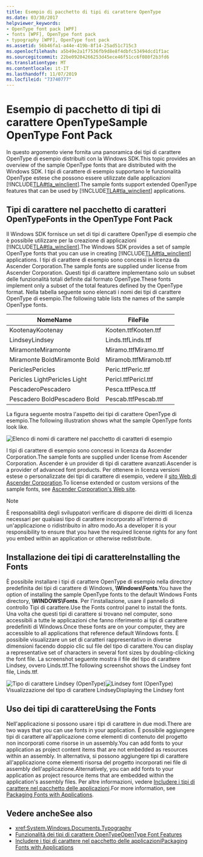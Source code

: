 ```yaml
---
title: Esempio di pacchetto di tipi di carattere OpenType
ms.date: 03/30/2017
helpviewer_keywords:
- OpenType font pack [WPF]
- fonts [WPF], OpenType font pack
- typography [WPF], OpenType font pack
ms.assetid: 56b46fa1-a44e-419b-8f14-25ad51c715c3
ms.openlocfilehash: a5b49e2a1f7536fb9d8e8f4dbfc53494dcd1f1ac
ms.sourcegitcommit: 22be09204266253d45ece46f51cc6f080f2b3fd6
ms.translationtype: MT
ms.contentlocale: it-IT
ms.lasthandoff: 11/07/2019
ms.locfileid: "73740777"
---
```

# <a name="sample-opentype-font-pack"></a><span data-ttu-id="fb6d2-102">Esempio di pacchetto di tipi di carattere OpenType</span><span class="sxs-lookup"><span data-stu-id="fb6d2-102">Sample OpenType Font Pack</span></span>
<span data-ttu-id="fb6d2-103">In questo argomento viene fornita una panoramica dei tipi di carattere OpenType di esempio distribuiti con la Windows SDK.</span><span class="sxs-lookup"><span data-stu-id="fb6d2-103">This topic provides an overview of the sample OpenType fonts that are distributed with the Windows SDK.</span></span> <span data-ttu-id="fb6d2-104">I tipi di carattere di esempio supportano le funzionalità OpenType estese che possono essere utilizzate dalle applicazioni [!INCLUDE[TLA#tla_winclient](../../../../includes/tlasharptla-winclient-md.md)].</span><span class="sxs-lookup"><span data-stu-id="fb6d2-104">The sample fonts support extended OpenType features that can be used by [!INCLUDE[TLA#tla_winclient](../../../../includes/tlasharptla-winclient-md.md)] applications.</span></span>  

<a name="overview"></a>   
## <a name="fonts-in-the-opentype-font-pack"></a><span data-ttu-id="fb6d2-105">Tipi di carattere nel pacchetto di caratteri OpenType</span><span class="sxs-lookup"><span data-stu-id="fb6d2-105">Fonts in the OpenType Font Pack</span></span>  
 <span data-ttu-id="fb6d2-106">Il Windows SDK fornisce un set di tipi di carattere OpenType di esempio che è possibile utilizzare per la creazione di applicazioni [!INCLUDE[TLA#tla_winclient](../../../../includes/tlasharptla-winclient-md.md)].</span><span class="sxs-lookup"><span data-stu-id="fb6d2-106">The Windows SDK provides a set of sample OpenType fonts that you can use in creating [!INCLUDE[TLA#tla_winclient](../../../../includes/tlasharptla-winclient-md.md)] applications.</span></span> <span data-ttu-id="fb6d2-107">I tipi di carattere di esempio sono concessi in licenza da Ascender Corporation.</span><span class="sxs-lookup"><span data-stu-id="fb6d2-107">The sample fonts are supplied under license from Ascender Corporation.</span></span> <span data-ttu-id="fb6d2-108">Questi tipi di carattere implementano solo un subset delle funzionalità totali definite dal formato OpenType.</span><span class="sxs-lookup"><span data-stu-id="fb6d2-108">These fonts implement only a subset of the total features defined by the OpenType format.</span></span> <span data-ttu-id="fb6d2-109">Nella tabella seguente sono elencati i nomi dei tipi di carattere OpenType di esempio.</span><span class="sxs-lookup"><span data-stu-id="fb6d2-109">The following table lists the names of the sample OpenType fonts.</span></span>  
  
|<span data-ttu-id="fb6d2-110">**Nome**</span><span class="sxs-lookup"><span data-stu-id="fb6d2-110">**Name**</span></span>|<span data-ttu-id="fb6d2-111">**File**</span><span class="sxs-lookup"><span data-stu-id="fb6d2-111">**File**</span></span>|  
|--------------|--------------|  
|<span data-ttu-id="fb6d2-112">Kootenay</span><span class="sxs-lookup"><span data-stu-id="fb6d2-112">Kootenay</span></span>|<span data-ttu-id="fb6d2-113">Kooten.ttf</span><span class="sxs-lookup"><span data-stu-id="fb6d2-113">Kooten.ttf</span></span>|  
|<span data-ttu-id="fb6d2-114">Lindsey</span><span class="sxs-lookup"><span data-stu-id="fb6d2-114">Lindsey</span></span>|<span data-ttu-id="fb6d2-115">Linds.ttf</span><span class="sxs-lookup"><span data-stu-id="fb6d2-115">Linds.ttf</span></span>|  
|<span data-ttu-id="fb6d2-116">Miramonte</span><span class="sxs-lookup"><span data-stu-id="fb6d2-116">Miramonte</span></span>|<span data-ttu-id="fb6d2-117">Miramo.ttf</span><span class="sxs-lookup"><span data-stu-id="fb6d2-117">Miramo.ttf</span></span>|  
|<span data-ttu-id="fb6d2-118">Miramonte Bold</span><span class="sxs-lookup"><span data-stu-id="fb6d2-118">Miramonte Bold</span></span>|<span data-ttu-id="fb6d2-119">Miramob.ttf</span><span class="sxs-lookup"><span data-stu-id="fb6d2-119">Miramob.ttf</span></span>|  
|<span data-ttu-id="fb6d2-120">Pericles</span><span class="sxs-lookup"><span data-stu-id="fb6d2-120">Pericles</span></span>|<span data-ttu-id="fb6d2-121">Peric.ttf</span><span class="sxs-lookup"><span data-stu-id="fb6d2-121">Peric.ttf</span></span>|  
|<span data-ttu-id="fb6d2-122">Pericles Light</span><span class="sxs-lookup"><span data-stu-id="fb6d2-122">Pericles Light</span></span>|<span data-ttu-id="fb6d2-123">Pericl.ttf</span><span class="sxs-lookup"><span data-stu-id="fb6d2-123">Pericl.ttf</span></span>|  
|<span data-ttu-id="fb6d2-124">Pescadero</span><span class="sxs-lookup"><span data-stu-id="fb6d2-124">Pescadero</span></span>|<span data-ttu-id="fb6d2-125">Pesca.ttf</span><span class="sxs-lookup"><span data-stu-id="fb6d2-125">Pesca.ttf</span></span>|  
|<span data-ttu-id="fb6d2-126">Pescadero Bold</span><span class="sxs-lookup"><span data-stu-id="fb6d2-126">Pescadero Bold</span></span>|<span data-ttu-id="fb6d2-127">Pescab.ttf</span><span class="sxs-lookup"><span data-stu-id="fb6d2-127">Pescab.ttf</span></span>|  
  
 <span data-ttu-id="fb6d2-128">La figura seguente mostra l'aspetto dei tipi di carattere OpenType di esempio.</span><span class="sxs-lookup"><span data-stu-id="fb6d2-128">The following illustration shows what the sample OpenType fonts look like.</span></span>  
  
 ![Elenco di nomi di carattere nel pacchetto di caratteri di esempio](./media/sample-opentype-font-pack/font-names-sample-pack.gif)  
  
 <span data-ttu-id="fb6d2-130">I tipi di carattere di esempio sono concessi in licenza da Ascender Corporation.</span><span class="sxs-lookup"><span data-stu-id="fb6d2-130">The sample fonts are supplied under license from Ascender Corporation.</span></span> <span data-ttu-id="fb6d2-131">Ascender è un provider di tipi di carattere avanzati.</span><span class="sxs-lookup"><span data-stu-id="fb6d2-131">Ascender is a provider of advanced font products.</span></span> <span data-ttu-id="fb6d2-132">Per ottenere in licenza versioni estese o personalizzate dei tipi di carattere di esempio, vedere il [sito Web di Ascender Corporation](https://go.microsoft.com/fwlink/?LinkId=182627).</span><span class="sxs-lookup"><span data-stu-id="fb6d2-132">To license extended or custom versions of the sample fonts, see [Ascender Corporation's Web site](https://go.microsoft.com/fwlink/?LinkId=182627).</span></span>  
  
> [!NOTE]
> <span data-ttu-id="fb6d2-133">È responsabilità degli sviluppatori verificare di disporre dei diritti di licenza necessari per qualsiasi tipo di carattere incorporato all'interno di un'applicazione o ridistribuito in altro modo.</span><span class="sxs-lookup"><span data-stu-id="fb6d2-133">As a developer it is your responsibility to ensure that you have the required license rights for any font you embed within an application or otherwise redistribute.</span></span>  
  
<a name="installing_the_fonts"></a>   
## <a name="installing-the-fonts"></a><span data-ttu-id="fb6d2-134">Installazione dei tipi di carattere</span><span class="sxs-lookup"><span data-stu-id="fb6d2-134">Installing the Fonts</span></span>  
 <span data-ttu-id="fb6d2-135">È possibile installare i tipi di carattere OpenType di esempio nella directory predefinita dei tipi di carattere di Windows, **\Windows\Fonts**.</span><span class="sxs-lookup"><span data-stu-id="fb6d2-135">You have the option of installing the sample OpenType fonts to the default Windows Fonts directory, **\WINDOWS\Fonts**.</span></span> <span data-ttu-id="fb6d2-136">Per l'installazione, usare il pannello di controllo Tipi di carattere.</span><span class="sxs-lookup"><span data-stu-id="fb6d2-136">Use the Fonts control panel to install the fonts.</span></span> <span data-ttu-id="fb6d2-137">Una volta che questi tipi di carattere si trovano nel computer, sono accessibili a tutte le applicazioni che fanno riferimento ai tipi di carattere predefiniti di Windows.</span><span class="sxs-lookup"><span data-stu-id="fb6d2-137">Once these fonts are on your computer, they are accessible to all applications that reference default Windows fonts.</span></span> <span data-ttu-id="fb6d2-138">È possibile visualizzare un set di caratteri rappresentativo in diverse dimensioni facendo doppio clic sul file del tipo di carattere.</span><span class="sxs-lookup"><span data-stu-id="fb6d2-138">You can display a representative set of characters in several font sizes by doubling-clicking the font file.</span></span> <span data-ttu-id="fb6d2-139">La screenshot seguente mostra il file del tipo di carattere Lindsey, ovvero Linds.ttf.</span><span class="sxs-lookup"><span data-stu-id="fb6d2-139">The following screenshot shows the Lindsey font file, Linds.ttf.</span></span>  
  
 <span data-ttu-id="fb6d2-140">![Tipo di carattere Lindsey &#40;OpenType&#41;](./media/typographyinwpf-04.png "TypographyInWPF_04")</span><span class="sxs-lookup"><span data-stu-id="fb6d2-140">![Lindsey font &#40;OpenType&#41;](./media/typographyinwpf-04.png "TypographyInWPF_04")</span></span>  
<span data-ttu-id="fb6d2-141">Visualizzazione del tipo di carattere Lindsey</span><span class="sxs-lookup"><span data-stu-id="fb6d2-141">Displaying the Lindsey font</span></span>  
  
<a name="using_the_fonts"></a>   
## <a name="using-the-fonts"></a><span data-ttu-id="fb6d2-142">Uso dei tipi di carattere</span><span class="sxs-lookup"><span data-stu-id="fb6d2-142">Using the Fonts</span></span>  
 <span data-ttu-id="fb6d2-143">Nell'applicazione si possono usare i tipi di carattere in due modi.</span><span class="sxs-lookup"><span data-stu-id="fb6d2-143">There are two ways that you can use fonts in your application.</span></span> <span data-ttu-id="fb6d2-144">È possibile aggiungere tipi di carattere all'applicazione come elementi di contenuto del progetto non incorporati come risorse in un assembly.</span><span class="sxs-lookup"><span data-stu-id="fb6d2-144">You can add fonts to your application as project content items that are not embedded as resources within an assembly.</span></span> <span data-ttu-id="fb6d2-145">In alternativa, si possono aggiungere tipi di carattere all'applicazione come elementi risorsa del progetto incorporati nei file di assembly dell'applicazione.</span><span class="sxs-lookup"><span data-stu-id="fb6d2-145">Alternatively, you can add fonts to your application as project resource items that are embedded within the application's assembly files.</span></span> <span data-ttu-id="fb6d2-146">Per altre informazioni, vedere [Includere i tipi di carattere nel pacchetto delle applicazioni](packaging-fonts-with-applications.md).</span><span class="sxs-lookup"><span data-stu-id="fb6d2-146">For more information, see [Packaging Fonts with Applications](packaging-fonts-with-applications.md).</span></span>  
  
## <a name="see-also"></a><span data-ttu-id="fb6d2-147">Vedere anche</span><span class="sxs-lookup"><span data-stu-id="fb6d2-147">See also</span></span>

- <xref:System.Windows.Documents.Typography>
- [<span data-ttu-id="fb6d2-148">Funzionalità dei tipi di carattere OpenType</span><span class="sxs-lookup"><span data-stu-id="fb6d2-148">OpenType Font Features</span></span>](opentype-font-features.md)
- [<span data-ttu-id="fb6d2-149">Includere i tipi di carattere nel pacchetto delle applicazioni</span><span class="sxs-lookup"><span data-stu-id="fb6d2-149">Packaging Fonts with Applications</span></span>](packaging-fonts-with-applications.md)
